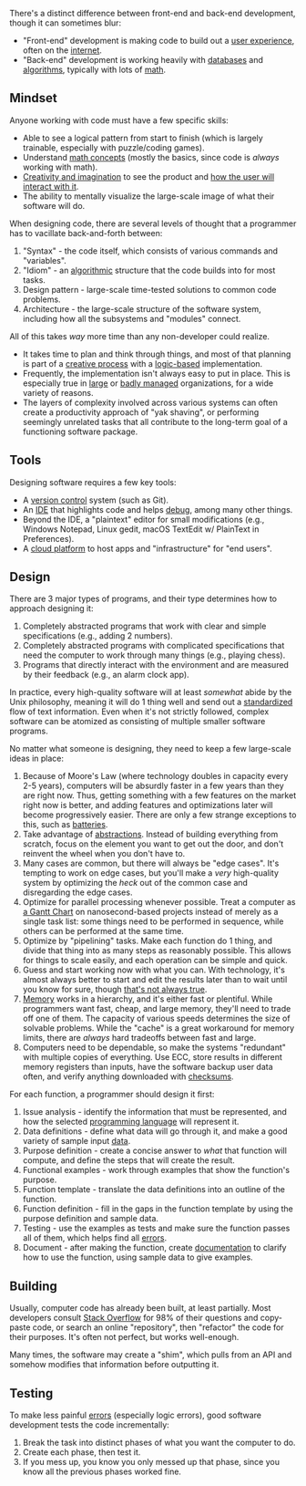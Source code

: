 
There's a distinct difference between front-end and back-end development, though it can sometimes blur:

- "Front-end" development is making code to build out a [user experience](engineering-design.md), often on the [internet](computers-sofware-webdev.md).
- "Back-end" development is working heavily with [databases](database.md) and [algorithms](computers-programming-algorithms.md), typically with lots of [math](math-cs.md).

## Mindset

Anyone working with code must have a few specific skills:

- Able to see a logical pattern from start to finish (which is largely trainable, especially with puzzle/coding games).
- Understand [math concepts](math-cs.md) (mostly the basics, since code is *always* working with math).
- [Creativity and imagination](mind-creativity-how.md) to see the product and [how the user will interact with it](engineering-design.md).
- The ability to mentally visualize the large-scale image of what their software will do.

When designing code, there are several levels of thought that a programmer has to vacillate back-and-forth between:

1. "Syntax" - the code itself, which consists of various commands and "variables".
2. "Idiom" - an [algorithmic](computers-programming-algorithms.md) structure that the code builds into for most tasks.
3. Design pattern - large-scale time-tested solutions to common code problems.
4. Architecture - the large-scale structure of the software system, including how all the subsystems and "modules" connect.

All of this takes *way* more time than any non-developer could realize.

- It takes time to plan and think through things, and most of that planning is part of a [creative process](mind-creativity-how.md) with a [logic-based](logic.md) implementation.
- Frequently, the implementation isn't always easy to put in place. This is especially true in [large](groups-large.md) or [badly managed](https://trendless.tech/your-job-sucks/) organizations, for a wide variety of reasons.
- The layers of complexity involved across various systems can often create a productivity approach of "yak shaving", or performing seemingly unrelated tasks that all contribute to the long-term goal of a functioning software package.

## Tools

Designing software requires a few key tools:

- A [version control](computers-software-versionctrl.md) system (such as Git).
- An [IDE](computers-software-ide.md) that highlights code and helps [debug](computers-software-redesign.md), among many other things.
- Beyond the IDE, a "plaintext" editor for small modifications (e.g., Windows Notepad, Linux gedit, macOS TextEdit w/ PlainText in Preferences).
- A [cloud platform](computers-distsys-cloud.md) to host apps and "infrastructure" for "end users".

## Design

There are 3 major types of programs, and their type determines how to approach designing it:

1. Completely abstracted programs that work with clear and simple specifications (e.g., adding 2 numbers).
2. Completely abstracted programs with complicated specifications that need the computer to work through many things (e.g., playing chess).
3. Programs that directly interact with the environment and are measured by their feedback (e.g., an alarm clock app).

In practice, every high-quality software will at least *somewhat* abide by the Unix philosophy, meaning it will do 1 thing well and send out a [standardized](standards-computers.md) flow of text information. Even when it's not strictly followed, complex software can be atomized as consisting of multiple smaller software programs.

No matter what someone is designing, they need to keep a few large-scale ideas in place:

1. Because of Moore's Law (where technology doubles in capacity every 2-5 years), computers will be absurdly faster in a few years than they are right now. Thus, getting something with a few features on the market right now is better, and adding features and optimizations later will become progressively easier. There are only a few strange exceptions to this, such as [batteries](engineering-electrical.md).
2. Take advantage of [abstractions](understanding.md). Instead of building everything from scratch, focus on the element you want to get out the door, and don't reinvent the wheel when you don't have to.
3. Many cases are common, but there will always be "edge cases". It's tempting to work on edge cases, but you'll make a *very* high-quality system by optimizing the *heck* out of the common case and disregarding the edge cases.
4. Optimize for parallel processing whenever possible. Treat a computer as [a Gantt Chart](https://en.wikipedia.org/wiki/Gantt_chart) on nanosecond-based projects instead of merely as a single task list: some things need to be performed in sequence, while others can be performed at the same time.
5. Optimize by "pipelining" tasks. Make each function do 1 thing, and divide that thing into as many steps as reasonably possible. This allows for things to scale easily, and each operation can be simple and quick.
6. Guess and start working now with what you can. With technology, it's almost always better to start and edit the results later than to wait until you know for sure, though [that's not always true](entrepreneur-7_exit-cs.md).
7. [Memory](computers-memory.md) works in a hierarchy, and it's either fast or plentiful. While programmers want fast, cheap, and large memory, they'll need to trade off one of them. The capacity of various speeds determines the size of solvable problems. While the "cache" is a great workaround for memory limits, there are *always* hard tradeoffs between fast and large.
8. Computers need to be dependable, so make the systems "redundant" with multiple copies of everything. Use ECC, store results in different memory registers than inputs, have the software backup user data often, and verify anything downloaded with [checksums](encryption.md).

For each function, a programmer should design it first:

1. Issue analysis - identify the information that must be represented, and how the selected [programming language](computers-languages.md) will represent it.
2. Data definitions - define what data will go through it, and make a good variety of sample input [data](data.md).
3. Purpose definition - create a concise answer to *what* that function will compute, and define the steps that will create the result.
4. Functional examples - work through examples that show the function's purpose.
5. Function template - translate the data definitions into an outline of the function.
6. Function definition - fill in the gaps in the function template by using the purpose definition and sample data.
7. Testing - use the examples as tests and make sure the function passes all of them, which helps find all [errors](computers-software-redesign.md).
8. Document - after making the function, create [documentation](language-writing-documentation-cs.md) to clarify how to use the function, using sample data to give examples.

## Building

Usually, computer code has already been built, at least partially. Most developers consult [Stack Overflow](https://stackoverflow.com/) for 98% of their questions and copy-paste code, or search an online "repository", then "refactor" the code for their purposes. It's often not perfect, but works well-enough.

Many times, the software may create a "shim", which pulls from an API and somehow modifies that information before outputting it.

## Testing

To make less painful [errors](computers-software-redesign.md) (especially logic errors), good software development tests the code incrementally:

1. Break the task into distinct phases of what you want the computer to do.
2. Create each phase, then test it.
3. If you mess up, you know you only messed up that phase, since you know all the previous phases worked fine.
